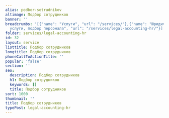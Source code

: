 ```yaml
---
alias: podbor-sotrudnikov
altimage: Подбор сотрудников
banner: ''
breadcrumbs: '[{"name": "Услуги", "url": "/services/"},{"name": "Юридические и бухгалтерские
  услуги, подбор персонала", "url": "/services/legal-accounting-hr/"}]'
folder: services/legal-accounting-hr
id: 32
layout: service
listtitle: Подбор сотрудников
longtitle: Подбор сотрудников
phoneCallToActionTitle: ''
popular: 'false'
section: ''
seo:
  description: Подбор сотрудников
  h1: Подбор сотрудников
  keywords: []
  title: Подбор сотрудников
sort: 1000
thumbnail: ''
title: Подбор сотрудников
typePost: legal-accounting-hr
---
```

